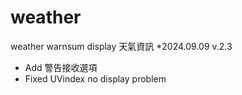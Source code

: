 # weather
weather warnsum display 天氣資訊
*2024.09.09 v.2.3
- Add 警告接收選項
- Fixed UVindex no display problem

